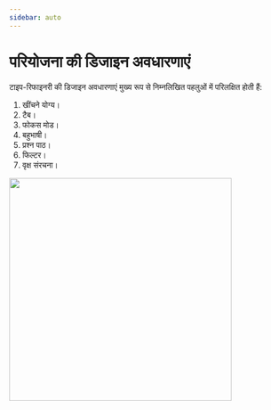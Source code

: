 ```yaml
---
sidebar: auto
---
```


# परियोजना की डिजाइन अवधारणाएं

टाइप-रिफाइनरी की डिजाइन अवधारणाएं मुख्य रूप से निम्नलिखित पहलुओं में परिलक्षित होती हैं:

1. खींचने योग्य।
2. टैब।
3. फोकस मोड।
4. बहुभाषी।
5. प्रश्न पाठ।
6. फिल्टर।
7. वृक्ष संरचना।

<img width="400px" src="/design.png" />